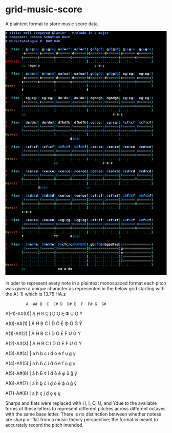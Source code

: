 # grid-music-score

A plaintext format to store music score data.

![Example Screenshot of Bach Prelude](https://raw.githubusercontent.com/NoiseFrk900/grid-music-score/main/img/gdms_prelude_C_major_screenshot.png)

In oder to represent every note in a plaintext monospaced format each pitch was given a unique character as represented in the below grid starting with the A(-1) which is 13.75 HA.z

             A  A# B  C  C# D  D# E  F  F# G  G#

A(-1)-A#(0)| Ą  Ḩ  ß  Ç  Į  Ḑ  Ǫ  Ę  Ф  Ų  Ģ  Ÿ 

A(0)-A#(1) | Ă  Ĥ  Ḇ  Č  Ĭ  Ď  Ŏ  Ĕ  Φ  Ŭ  Ğ  Ŷ 

A(1)-A#(2) | Ā  Ḣ  Ḃ  Ċ  Ī  Ḋ  Ō  Ē  Ḟ  Ū  Ġ  Ẏ 

A(2)-A#(3) | A  H  B  C  I  D  O  E  F  U  G  Y 

A(3)-A#(4) | a  h  b  c  ı  d  o  e  f  u  g  y 

A(4)-A#(5) | á  ḣ  ḃ  ċ  i  ḋ  ó  ė  ḟ  ú  ġ  ẏ 

A(5)-A#(6) | ā  ħ  Б  ¢  ī  đ  ō  ē  φ  ū  ḡ  ÿ 

A(6)-A#(7) | â  ĥ  ḇ  ĉ  î  ḏ  ô  ê  ф  û  ĝ  ŷ 

A(7)-A#(8) | ą  ḩ     ç  į  ḑ  ǫ  ę     ų


Sharps and flats were replaced with H, I, O, U, and Ydue to the available forms of these letters to represent different pitches across different octaves with the same base letter. There is no distinction between whether notess are sharp or flat from a music theory perspective; the format is meant to accurately record the pitch intended.


